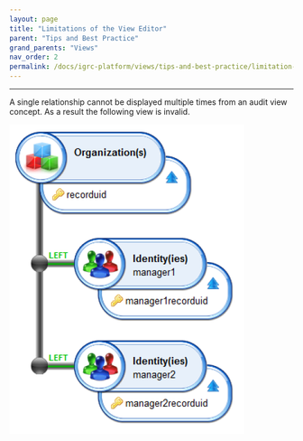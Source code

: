 ```yaml
---
layout: page
title: "Limitations of the View Editor"
parent: "Tips and Best Practice"
grand_parents: "Views"
nav_order: 2
permalink: /docs/igrc-platform/views/tips-and-best-practice/limitation-of-the-view-editor/
---
```

---

A single relationship cannot be displayed multiple times from an audit view concept. As a result the following view is invalid.     

![Limitations of the View Editor](../images/worddava5a1da4317b07b549b7fe380bd3e899e.png "Limitations of the View Editor")
